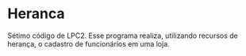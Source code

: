 # Heranca
Sétimo código de LPC2. Esse programa realiza, utilizando recursos de herança, o cadastro de funcionários em uma loja.
